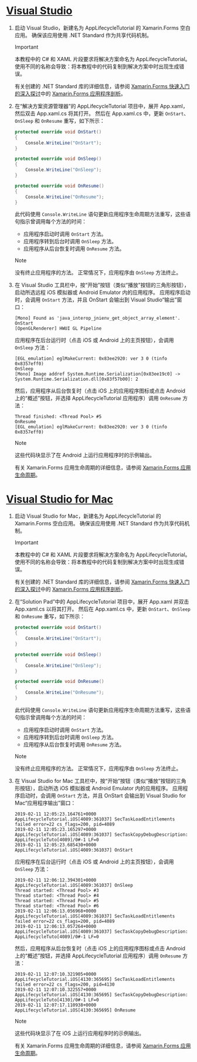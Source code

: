 # <a name="visual-studiotabvswin"></a>[Visual Studio](#tab/vswin)

1. 启动 Visual Studio，新建名为 AppLifecycleTutorial 的 Xamarin.Forms 空白应用。 确保该应用使用 .NET Standard 作为共享代码机制。

    > [!IMPORTANT]
    > 本教程中的 C# 和 XAML 片段要求将解决方案命名为 AppLifecycleTutorial。 使用不同的名称会导致：将本教程中的代码复制到解决方案中时出现生成错误。

    有关创建的 .NET Standard 库的详细信息，请参阅 [Xamarin.Forms 快速入门的深入探讨](~/get-started/first-app/index.md)中的 [Xamarin.Forms 应用程序剖析](~/get-started/first-app/index.md)。

1. 在“解决方案资源管理器”的 AppLifecycleTutorial 项目中，展开 App.xaml，然后双击 App.xaml.cs 将其打开。 然后在 App.xaml.cs 中，更新 `OnStart`、`OnSleep` 和 `OnResume` 重写，如下所示：

    ```csharp
    protected override void OnStart()
    {
        Console.WriteLine("OnStart");
    }

    protected override void OnSleep()
    {
        Console.WriteLine("OnSleep");
    }

    protected override void OnResume()
    {
        Console.WriteLine("OnResume");
    }
    ```

    此代码使用 `Console.WriteLine` 语句更新应用程序生命周期方法重写，这些语句指示曾调用每个方法的时间：

    - 应用程序启动时调用 `OnStart` 方法。
    - 应用程序转到后台时调用 `OnSleep` 方法。
    - 应用程序从后台恢复时调用 `OnResume` 方法。

    > [!NOTE]
    > 没有终止应用程序的方法。 正常情况下，应用程序由 `OnSleep` 方法终止。

1. 在 Visual Studio 工具栏中，按“开始”按钮（类似“播放”按钮的三角形按钮），启动所选远程 iOS 模拟器或 Android Emulator 内的应用程序。 应用程序启动时，会调用 `OnStart` 方法，并且 OnStart 会输出到 Visual Studio“输出”窗口：

    ```
    [Mono] Found as 'java_interop_jnienv_get_object_array_element'.
    OnStart
    [OpenGLRenderer] HWUI GL Pipeline
    ```

    应用程序在后台运行时（点击 iOS 或 Android 上的主页按钮），会调用 `OnSleep` 方法：

    ```
    [EGL_emulation] eglMakeCurrent: 0x83ee2920: ver 3 0 (tinfo 0x8357eff0)
    OnSleep
    [Mono] Image addref System.Runtime.Serialization[0x83ee19c0] -> System.Runtime.Serialization.dll[0x83f57b00]: 2
    ```

    然后，应用程序从后台恢复时（点击 iOS 上的应用程序图标或点击 Android 上的“概述”按钮，并选择 AppLifecycleTutorial 应用程序）调用 `OnResume` 方法：

    ```
    Thread finished: <Thread Pool> #5
    OnResume
    [EGL_emulation] eglMakeCurrent: 0x83ee2920: ver 3 0 (tinfo 0x8357eff0)
    ```

    > [!NOTE]
    > 这些代码块显示了在 Android 上运行应用程序时的示例输出。

    有关 Xamarin.Forms 应用生命周期的详细信息，请参阅 [Xamarin.Forms 应用生命周期](~/xamarin-forms/app-fundamentals/app-lifecycle.md)。

# <a name="visual-studio-for-mactabvsmac"></a>[Visual Studio for Mac](#tab/vsmac)

1. 启动 Visual Studio for Mac，新建名为 AppLifecycleTutorial 的 Xamarin.Forms 空白应用。 确保该应用使用 .NET Standard 作为共享代码机制。

    > [!IMPORTANT]
    > 本教程中的 C# 和 XAML 片段要求将解决方案命名为 AppLifecycleTutorial。 使用不同的名称会导致：将本教程中的代码复制到解决方案中时出现生成错误。

    有关创建的 .NET Standard 库的详细信息，请参阅 [Xamarin.Forms 快速入门的深入探讨](~/get-started/first-app/index.md)中的 [Xamarin.Forms 应用程序剖析](~/get-started/first-app/index.md)。

1. 在“Solution Pad”中的 AppLifecycleTutorial 项目中，展开 App.xaml 并双击 App.xaml.cs 以将其打开。 然后在 App.xaml.cs 中，更新 `OnStart`、`OnSleep` 和 `OnResume` 重写，如下所示：

    ```csharp
    protected override void OnStart()
    {
        Console.WriteLine("OnStart");
    }

    protected override void OnSleep()
    {
        Console.WriteLine("OnSleep");
    }

    protected override void OnResume()
    {
        Console.WriteLine("OnResume");
    }
    ```

    此代码使用 `Console.WriteLine` 语句更新应用程序生命周期方法重写，这些语句指示曾调用每个方法的时间：

    - 应用程序启动时调用 `OnStart` 方法。
    - 应用程序转到后台时调用 `OnSleep` 方法。
    - 应用程序从后台恢复时调用 `OnResume` 方法。

    > [!NOTE]
    > 没有终止应用程序的方法。 正常情况下，应用程序由 `OnSleep` 方法终止。

1. 在 Visual Studio for Mac 工具栏中，按“开始”按钮（类似“播放”按钮的三角形按钮），启动所选 iOS 模拟器或 Android Emulator 内的应用程序。 应用程序启动时，会调用 `OnStart` 方法，并且 OnStart 会输出到 Visual Studio for Mac“应用程序输出”窗口：

    ```
    2019-02-11 12:05:23.164761+0000 AppLifecycleTutorial.iOS[4089:361037] SecTaskLoadEntitlements failed error=22 cs_flags=200, pid=4089
    2019-02-11 12:05:23.165297+0000 AppLifecycleTutorial.iOS[4089:361037] SecTaskCopyDebugDescription: AppLifecycleTuto[4089]/0#-1 LF=0
    2019-02-11 12:05:23.685430+0000 AppLifecycleTutorial.iOS[4089:361037] OnStart
    ```

    应用程序在后台运行时（点击 iOS 或 Android 上的主页按钮），会调用 `OnSleep` 方法：

    ```
    2019-02-11 12:06:12.394301+0000 AppLifecycleTutorial.iOS[4089:361037] OnSleep
    Thread started: <Thread Pool> #3
    Thread started: <Thread Pool> #4
    Thread started: <Thread Pool> #5
    Thread started: <Thread Pool> #6
    2019-02-11 12:06:13.056968+0000 AppLifecycleTutorial.iOS[4089:361037] SecTaskLoadEntitlements failed error=22 cs_flags=200, pid=4089
    2019-02-11 12:06:13.057264+0000 AppLifecycleTutorial.iOS[4089:361037] SecTaskCopyDebugDescription: AppLifecycleTuto[4089]/0#-1 LF=0
    ```

    然后，应用程序从后台恢复时（点击 iOS 上的应用程序图标或点击 Android 上的“概述”按钮，并选择 AppLifecycleTutorial 应用程序）调用 `OnResume` 方法：

    ```
    2019-02-11 12:07:10.321905+0000 AppLifecycleTutorial.iOS[4130:365695] SecTaskLoadEntitlements failed error=22 cs_flags=200, pid=4130
    2019-02-11 12:07:10.322557+0000 AppLifecycleTutorial.iOS[4130:365695] SecTaskCopyDebugDescription: AppLifecycleTuto[4130]/0#-1 LF=0
    2019-02-11 12:07:17.110938+0000 AppLifecycleTutorial.iOS[4130:365695] OnResume
    ```

    > [!NOTE]
    > 这些代码块显示了在 iOS 上运行应用程序时的示例输出。

    有关 Xamarin.Forms 应用生命周期的详细信息，请参阅 [Xamarin.Forms 应用生命周期](~/xamarin-forms/app-fundamentals/app-lifecycle.md)。

